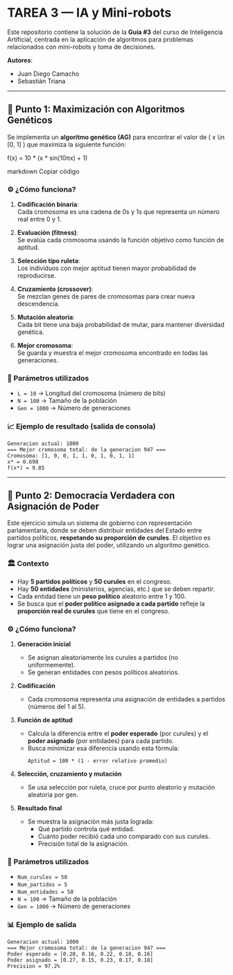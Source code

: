# TAREA 3 — IA y Mini-robots

Este repositorio contiene la solución de la **Guía #3** del curso de Inteligencia Artificial, centrada en la aplicación de algoritmos para problemas relacionados con mini-robots y toma de decisiones.

**Autores**:  
- Juan Diego Camacho  
- Sebastián Triana

---

## 📌 Punto 1: Maximización con Algoritmos Genéticos

Se implementa un **algoritmo genético (AG)** para encontrar el valor de \( x \in [0, 1] \) que maximiza la siguiente función:

f(x) = 10 * (x * sin(10πx) + 1)

markdown
Copiar código

### ⚙️ ¿Cómo funciona?

1. **Codificación binaria**:  
   Cada cromosoma es una cadena de 0s y 1s que representa un número real entre 0 y 1.

2. **Evaluación (fitness)**:  
   Se evalúa cada cromosoma usando la función objetivo como función de aptitud.

3. **Selección tipo ruleta**:  
   Los individuos con mejor aptitud tienen mayor probabilidad de reproducirse.

4. **Cruzamiento (crossover)**:  
   Se mezclan genes de pares de cromosomas para crear nueva descendencia.

5. **Mutación aleatoria**:  
   Cada bit tiene una baja probabilidad de mutar, para mantener diversidad genética.

6. **Mejor cromosoma**:  
   Se guarda y muestra el mejor cromosoma encontrado en todas las generaciones.

### 🧪 Parámetros utilizados

- `L = 10` → Longitud del cromosoma (número de bits)
- `N = 100` → Tamaño de la población
- `Gen = 1000` → Número de generaciones

### 📈 Ejemplo de resultado (salida de consola)

```text
Generacion actual: 1000
=== Mejor cromosoma total: de la generacion 947 ===
Cromosoma: [1, 0, 0, 1, 1, 0, 1, 0, 1, 1]
x* = 0.698
f(x*) = 9.85
```

---

## 📌 Punto 2: Democracia Verdadera con Asignación de Poder

Este ejercicio simula un sistema de gobierno con representación parlamentaria, donde se deben distribuir entidades del Estado entre partidos políticos, **respetando su proporción de curules**. El objetivo es lograr una asignación justa del poder, utilizando un algoritmo genético.

### 🏛️ Contexto

- Hay **5 partidos políticos** y **50 curules** en el congreso.
- Hay **50 entidades** (ministerios, agencias, etc.) que se deben repartir.
- Cada entidad tiene un **peso político** aleatorio entre 1 y 100.
- Se busca que el **poder político asignado a cada partido** refleje la **proporción real de curules** que tiene en el congreso.

### ⚙️ ¿Cómo funciona?

1. **Generación inicial**
   - Se asignan aleatoriamente los curules a partidos (no uniformemente).
   - Se generan entidades con pesos políticos aleatorios.

2. **Codificación**
   - Cada cromosoma representa una asignación de entidades a partidos (números del 1 al 5).

3. **Función de aptitud**
   - Calcula la diferencia entre el **poder esperado** (por curules) y el **poder asignado** (por entidades) para cada partido.
   - Busca minimizar esa diferencia usando esta fórmula:
     ```
     Aptitud = 100 * (1 - error relativo promedio)
     ```

4. **Selección, cruzamiento y mutación**
   - Se usa selección por ruleta, cruce por punto aleatorio y mutación aleatoria por gen.

5. **Resultado final**
   - Se muestra la asignación más justa lograda:
     - Qué partido controla qué entidad.
     - Cuánto poder recibió cada uno comparado con sus curules.
     - Precisión total de la asignación.

### 🧪 Parámetros utilizados

- `Num_curules = 50`  
- `Num_partidos = 5`  
- `Num_entidades = 50`  
- `N = 100` → Tamaño de la población  
- `Gen = 1000` → Número de generaciones

### 📊 Ejemplo de salida
```text
Generacion actual: 1000
=== Mejor cromosoma total: de la generacion 947 ===
Poder esperado = [0.28, 0.16, 0.22, 0.18, 0.16]
Poder asignado = [0.27, 0.15, 0.23, 0.17, 0.18]
Precision = 97.2%
```
